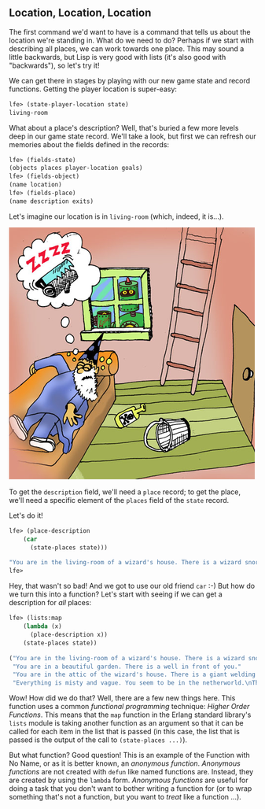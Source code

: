 ## Location, Location, Location

The first command we'd want to have is a command that tells us about the location we're standing in. What do we need to do? Perhaps if we start with describing all places, we can work towards one place. This may sound a little backwards, but Lisp is very good with lists (it's also good with "backwards"), so let's try it!

We can get there in stages by playing with our new game state and record functions. Getting the player location is super-easy:

```lisp
lfe> (state-player-location state)
living-room
```

What about a place's description? Well, that's buried a few more levels deep in our game state record. We'll take a look, but first we can refresh our memories about the fields defined in the records:

```lisp
lfe> (fields-state)
(objects places player-location goals)
lfe> (fields-object)
(name location)
lfe> (fields-place)
(name description exits)
```

Let's imagine our location is in `living-room` (which, indeed, it is...).

![](../images/living_room.jpg)

To get the `description` field, we'll need a `place` record; to get the place, we'll need a specific element of the `places` field of the `state` record.

Let's do it!

```lisp
lfe> (place-description
    (car
      (state-places state)))
```
```lisp
"You are in the living-room of a wizard's house. There is a wizard snoring loudly on the couch."
lfe>
```

Hey, that wasn't so bad! And we got to use our old friend `car` :-) But how do we turn this into a function? Let's start with seeing if we can get a description for *all* places:

```lisp
lfe> (lists:map
    (lambda (x)
      (place-description x))
    (state-places state))
```
```lisp
("You are in the living-room of a wizard's house. There is a wizard snoring loudly on the couch."
 "You are in a beautiful garden. There is a well in front of you."
 "You are in the attic of the wizard's house. There is a giant welding torch in the corner."
 "Everything is misty and vague. You seem to be in the netherworld.\nThere are no exits.\nYou could be here for a long time.")
```

Wow! How did we do that? Well, there are a few new things here. This function uses a common *functional programming* technique: *Higher Order Functions*. This means that the `map` function in the Erlang standard library's `lists` module is taking another function as an argument so that it can be called for each item in the list that is passed (in this case, the list that is passed is the output of the call to `(state-places ...)`).

But what function? Good question! This is an example of the Function with No Name, or as it is better known, an *anonymous function*. *Anonymous functions* are not created with `defun` like named functions are. Instead, they are created by using the `lambda` form. *Anonymous functions* are useful for doing a task that you don't want to bother writing a function for (or to wrap something that's not a function, but you want to *treat* like a function ...).

